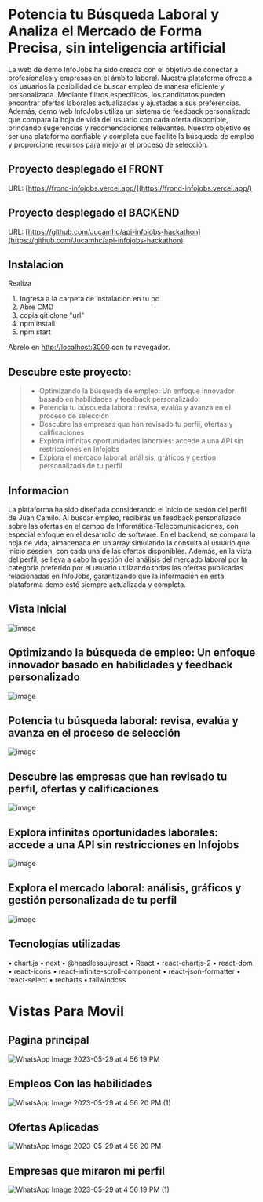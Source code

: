 # Potencia tu Búsqueda Laboral y Analiza el Mercado de Forma Precisa, sin inteligencia artificial

La web de demo InfoJobs ha sido creada con el objetivo de conectar a profesionales y empresas en el ámbito laboral. Nuestra plataforma ofrece a los usuarios la posibilidad de buscar empleo de manera eficiente y personalizada. Mediante filtros específicos, los candidatos pueden encontrar ofertas laborales actualizadas y ajustadas a sus preferencias. Además, demo web InfoJobs utiliza un sistema de feedback personalizado que compara la hoja de vida del usuario con cada oferta disponible, brindando sugerencias y recomendaciones relevantes. Nuestro objetivo es ser una plataforma confiable y completa que facilite la búsqueda de empleo y proporcione recursos para mejorar el proceso de selección.

## Proyecto desplegado el FRONT
URL: [https://frond-infojobs.vercel.app/](https://frond-infojobs.vercel.app/)

## Proyecto desplegado el BACKEND
URL: [https://github.com/Jucamhc/api-infojobs-hackathon](https://github.com/Jucamhc/api-infojobs-hackathon)

## Instalacion

Realiza
1. Ingresa a la carpeta de instalacion en tu pc
2. Abre CMD
3. copia git clone "url"
4. npm install
5. npm start

Abrelo en [http://localhost:3000](http://localhost:3000) con tu navegador.

## Descubre este proyecto:

> - Optimizando la búsqueda de empleo: Un enfoque innovador basado en habilidades y feedback personalizado
> - Potencia tu búsqueda laboral: revisa, evalúa y avanza en el proceso de selección
> - Descubre las empresas que han revisado tu perfil, ofertas y calificaciones
> - Explora infinitas oportunidades laborales: accede a una API sin restricciones en Infojobs
> - Explora el mercado laboral: análisis, gráficos y gestión personalizada de tu perfil

## Informacion 

La plataforma ha sido diseñada considerando el inicio de sesión del perfil de Juan Camilo. Al buscar empleo, recibirás un feedback personalizado sobre las ofertas en el campo de Informática-Telecomunicaciones, con especial enfoque en el desarrollo de software. En el backend, se compara la hoja de vida, almacenada en un array simulando la consulta al usuario que inicio session, con cada una de las ofertas disponibles. Además, en la vista del perfil, se lleva a cabo la gestión del análisis del mercado laboral por la categoria preferido por el usuario utilizando todas las ofertas publicadas relacionadas en InfoJobs, garantizando que la información en esta plataforma demo esté siempre actualizada y completa.

## Vista Inicial 

![image](https://github.com/Jucamhc/frond-infojobs/assets/54044345/1dfc396f-ebee-481f-be42-0550a7ca44e9)

## Optimizando la búsqueda de empleo: Un enfoque innovador basado en habilidades y feedback personalizado

![image](https://github.com/Jucamhc/frond-infojobs/assets/54044345/30b59534-4edc-43bd-b6b0-2debec7d0d57)

## Potencia tu búsqueda laboral: revisa, evalúa y avanza en el proceso de selección

![image](https://github.com/Jucamhc/frond-infojobs/assets/54044345/fa7b6b81-64a5-432b-86ca-38969603b844)

## Descubre las empresas que han revisado tu perfil, ofertas y calificaciones

![image](https://github.com/Jucamhc/frond-infojobs/assets/54044345/0198ddcf-6218-461f-8e4e-3dd84eca372c)

## Explora infinitas oportunidades laborales: accede a una API sin restricciones en Infojobs

![image](https://github.com/Jucamhc/frond-infojobs/assets/54044345/9807347d-a256-4341-848c-38c627195ee9)

## Explora el mercado laboral: análisis, gráficos y gestión personalizada de tu perfil

![image](https://github.com/Jucamhc/frond-infojobs/assets/54044345/d0ff4fa0-8544-4f61-a3ad-7496e1ecbb18)

## Tecnologías utilizadas 
• chart.js
• next
• @headlessui/react
• React
• react-chartjs-2
• react-dom
• react-icons
• react-infinite-scroll-component
• react-json-formatter
• react-select
• recharts
• tailwindcss


# Vistas Para Movil

## Pagina principal
![WhatsApp Image 2023-05-29 at 4 56 19 PM](https://github.com/Jucamhc/frond-infojobs/assets/54044345/e7a3ad8b-4885-4a16-acc4-3cd501096405)

## Empleos Con las habilidades 
![WhatsApp Image 2023-05-29 at 4 56 20 PM (1)](https://github.com/Jucamhc/frond-infojobs/assets/54044345/a41f5650-1cb5-42b5-91ac-efcfbbec771e)


## Ofertas Aplicadas
![WhatsApp Image 2023-05-29 at 4 56 20 PM](https://github.com/Jucamhc/frond-infojobs/assets/54044345/a800935c-8421-4fa5-bab0-925128427202)


## Empresas que miraron mi perfil
![WhatsApp Image 2023-05-29 at 4 56 19 PM (1)](https://github.com/Jucamhc/frond-infojobs/assets/54044345/5e315662-8270-45ec-add8-576e0a62223a)


